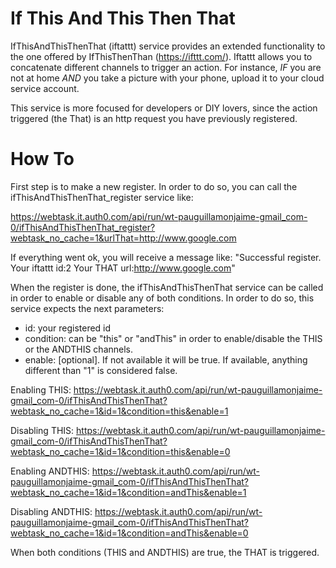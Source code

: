 # If This And This Then That
IfThisAndThisThenThat (iftattt) service provides an extended functionality to the one offered by IfThisThenThan (https://ifttt.com/). Iftattt allows you to concatenate different channels to trigger an action. For instance, *IF* you are not at home *AND* you take a picture with your phone, upload it to your cloud service account.

This service is more focused for developers or DIY lovers, since the action triggered (the That) is an http request you have previously registered.

# How To
First step is to make a new register. In order to do so, you can call the ifThisAndThisThenThat_register service like:

https://webtask.it.auth0.com/api/run/wt-pauguillamonjaime-gmail_com-0/ifThisAndThisThenThat_register?webtask_no_cache=1&urlThat=http://www.google.com

If everything went ok, you will receive a message like:
"Successful register. Your iftattt id:2 Your THAT url:http://www.google.com"

When the register is done, the ifThisAndThisThenThat service can be called in order to enable or disable any of both conditions. In order to do so, this service expects the next parameters:
- id: your registered id
- condition: can be "this" or "andThis" in order to enable/disable the THIS or the ANDTHIS channels.
- enable: [optional]. If not available it will be true. If available, anything different than "1" is considered false.

Enabling THIS:
https://webtask.it.auth0.com/api/run/wt-pauguillamonjaime-gmail_com-0/ifThisAndThisThenThat?webtask_no_cache=1&id=1&condition=this&enable=1

Disabling THIS:
https://webtask.it.auth0.com/api/run/wt-pauguillamonjaime-gmail_com-0/ifThisAndThisThenThat?webtask_no_cache=1&id=1&condition=this&enable=0

Enabling ANDTHIS:
https://webtask.it.auth0.com/api/run/wt-pauguillamonjaime-gmail_com-0/ifThisAndThisThenThat?webtask_no_cache=1&id=1&condition=andThis&enable=1

Disabling ANDTHIS:
https://webtask.it.auth0.com/api/run/wt-pauguillamonjaime-gmail_com-0/ifThisAndThisThenThat?webtask_no_cache=1&id=1&condition=andThis&enable=0

When both conditions (THIS and ANDTHIS) are true, the THAT is triggered.


